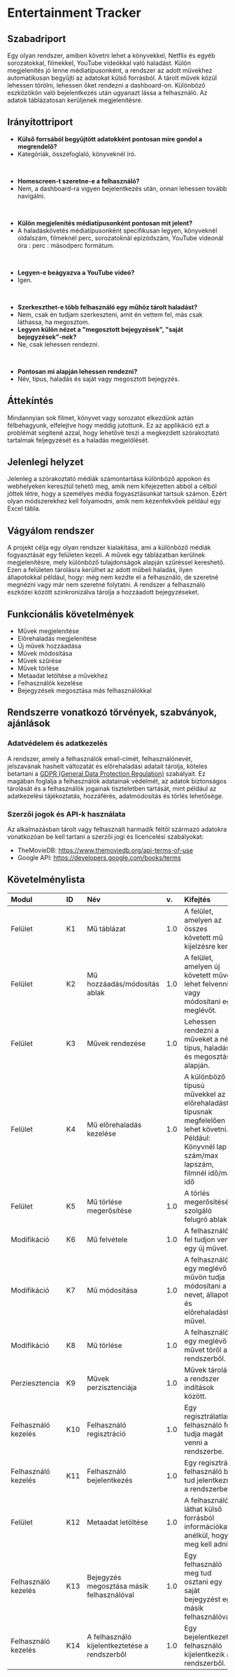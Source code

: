 # Entertainment Tracker

## Szabadriport
Egy olyan rendszer, amiben követni lehet a könyvekkel, Netflix és egyéb sorozatokkal, filmekkel, YouTube videókkal való haladást. Külön megjelenítés jó lenne médiatípusonként, a rendszer az adott művekhez automatikusan begyűjti az adatokat külső forrásból. A tárolt művek közül lehessen törölni, lehessen őket rendezni a dashboard-on.
Különböző eszközökön való bejelentkezés után ugyanazt lássa a felhasználó.
Az adatok táblázatosan kerüljenek megjelenítésre.

## Irányítottriport

- **Külső forrsából begyűjtött adatokként pontosan mire gondol a megrendelő?**
- Kategóriák, összefoglaló, könyveknél író.
<br>

- **Homescreen-t szeretne-e a felhasználó?**
- Nem, a dashboard-ra vigyen bejelentkezés után, onnan lehessen tovább navigálni.
<br>

- **Külön megjelenítés médiatípusonként pontosan mit jelent?**
- A haladáskövetés médiatípusonként specifikusan legyen, könyveknél oldalszám, filmeknél perc, sorozatoknál epizódszám, YouTube videonál óra : perc : másodperc formátum.
<br>

- **Legyen-e beágyazva a YouTube videó?**
- Igen.
<br>

- **Szerkeszthet-e több felhasználó egy műhöz tárolt haladást?**
- Nem, csak én tudjam szerkeszteni, amit én vettem fel, más csak láthassa, ha megosztom.
- **Legyen külön nézet a "megosztott bejegyzések", "saját bejegyzések"-nek?**
- Ne, csak lehessen rendezni.
<br>

- **Pontosan mi alapján lehessen rendezni?**
- Név, típus, haladás és saját vagy megosztott bejegyzés.

## Áttekíntés
Mindannyian sok filmet, könyvet vagy sorozatot elkezdünk aztán félbehagyunk, elfelejtve hogy meddig jutottunk. Ez az applikáció ezt a problémát segítené azzal, hogy lehetővé teszi a megkezdett szórakoztató tartalmak feljegyzését és a haladás megjelölését.

## Jelenlegi helyzet
Jelenleg a szórakoztató médiák számontartása különböző appokon és webhelyeken keresztül tehető meg, amik nem kifejezetten abból a célból jöttek létre, hogy a személyes média fogyasztásunkat tartsuk számon. Ezért olyan módszerekhez kell folyamodni, amik nem kézenfekvőek például egy Excel tábla.

## Vágyálom rendszer
A projekt célja egy olyan rendszer kialakítása, ami a különböző médiák fogyasztását egy felületen kezeli. A művek egy táblázatban kerülnek megjelenítésre, mely különböző tulajdonságok alapján szűréssel kereshető. Ezen a felületen tárolásra kerülhet az adott műbeli haladás, ilyen állapotokkal például, hogy: még nem kezdte el a felhasználó, de szeretné megnézni vagy már nem szeretné folytatni. A rendszer a felhasználó eszközei között szinkronizálva tárolja a hozzáadott bejegyzéseket.

## Funkcionális követelmények
- Művek megjelenítése
- Előrehaladás megjelenítése
- Új művek hozzáadása
- Művek módosítása
- Művek szűrése
- Művek törlése
- Metaadat letöltése a művekhez
- Felhasználók kezelése
- Bejegyzések megosztása más felhasználókkal

## Rendszerre vonatkozó törvények, szabványok, ajánlások
### Adatvédelem és adatkezelés
A rendszer, amely a felhasználók email-címét, felhasználónevét, jelszavának hashelt változatát és előrehaladási adatait tárolja, köteles betartani a [GDPR (General Data Protection Regulation)](https://eur-lex.europa.eu/legal-content/EN/TXT/?uri=CELEX:02016R0679-20160504) szabályait. Ez magában foglalja a felhasználók adatainak védelmét, az adatok biztonságos tárolását és a felhasználók jogainak tiszteletben tartását, mint például az adatkezelési tájékoztatás, hozzáférés, adatmódosítás és törlés lehetősége.

### Szerzői jogok és API-k használata
Az alkalmazásban tárolt vagy felhasznált harmadik féltől származó adatokra vonatkozóan be kell tartani a szerzői jogi és licencelési szabályokat:
- TheMovieDB: https://www.themoviedb.org/api-terms-of-use
- Google API: https://developers.google.com/books/terms

## Követelménylista
|Modul|ID|Név|v. |Kifejtés|
|:----|:-|:--|:--|:-------|
|Felület|K1|Mű táblázat|1.0|A felület, amelyen az összes követett mű kijelzésre kerül.|
|Felület|K2|Mű hozzáadás/módosítás ablak|1.0|A felület, amelyen új követett művet lehet felvenni vagy módosítani egy meglévőt.|
|Felület|K3|Művek rendezése|1.0|Lehessen rendezni a műveket a név, típus, haladás és megosztás alapján.|
|Felület|K4|Mű előrehaladás kezelése|1.0|A különböző típusú művekkel az előrehaladást típusnak megfelelően lehet követni. Például: Könyvnél lap szám/max lapszám, filmnél idő/max idő|
|Felület|K5|Mű törlése megerősítése|1.0|A törlés megerősítésére szolgáló felugró ablak.|
|Modifikáció|K6|Mű felvétele|1.0|A felhasználó fel tudjon venni egy új művet.|
|Modifikáció|K7|Mű módosítása|1.0|A felhasználó egy meglévő művön tudja módosítani a nevet, állapotot és előrehaladást a művel.|
|Modifikáció|K8|Mű törlése|1.0|A felhasználó egy meglévő művet töröl a rendszerből.|
|Perziesztencia|K9|Művek perzisztenciája|1.0|Művek tárolása a rendszer indítások között.|
|Felhasználó kezelés|K10|Felhasználó regisztráció|1.0|Egy regisztrálatlan felhasználó fel tudja magát venni a rendszerbe.|
|Felhasználó kezelés|K11|Felhasználó bejelentkezés|1.0|Egy regisztrált felhasználó be tud jelentkezni a rendszerbe.|
|Felület|K12|Metaadat letöltése|1.0|A felhasználó láthat külső forrásból információkat anélkül, hogy meg kell adnia.|
|Felhasználó kezelés|K13|Bejegyzés megosztása másik felhasználóval|1.0|Egy felhasználó meg tud osztani egy saját bejegyzést egy másik felhasználóval.|
|Felhasználó kezelés|K14|A felhasználó kijelentkeztetése a rendszerből|1.0|Egy bejelentkezett felhasználó kijelentkezik a rendszerből.|
